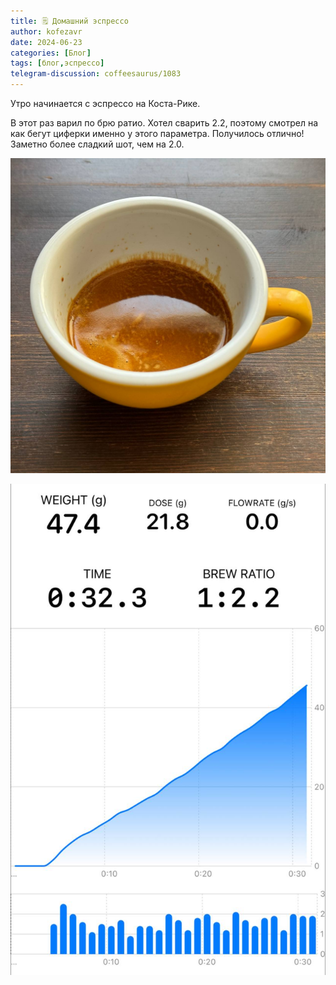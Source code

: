 ```yaml
---
title: 🗒 Домашний эспрессо
author: kofezavr
date: 2024-06-23
categories: [Блог]
tags: [блог,эспрессо]
telegram-discussion: coffeesaurus/1083
--- 
```

Утро начинается с эспрессо на Коста-Рике. 

В этот раз варил по брю ратио. Хотел сварить 2.2, поэтому смотрел на как бегут циферки именно у этого параметра. Получилось отлично! Заметно более сладкий шот, чем на 2.0.

![Домашний эспрессо](/assets/img/posts/24/06/kostarika-1.jpg)

![Домашний эспрессо](/assets/img/posts/24/06/kostarika-2.jpg)
